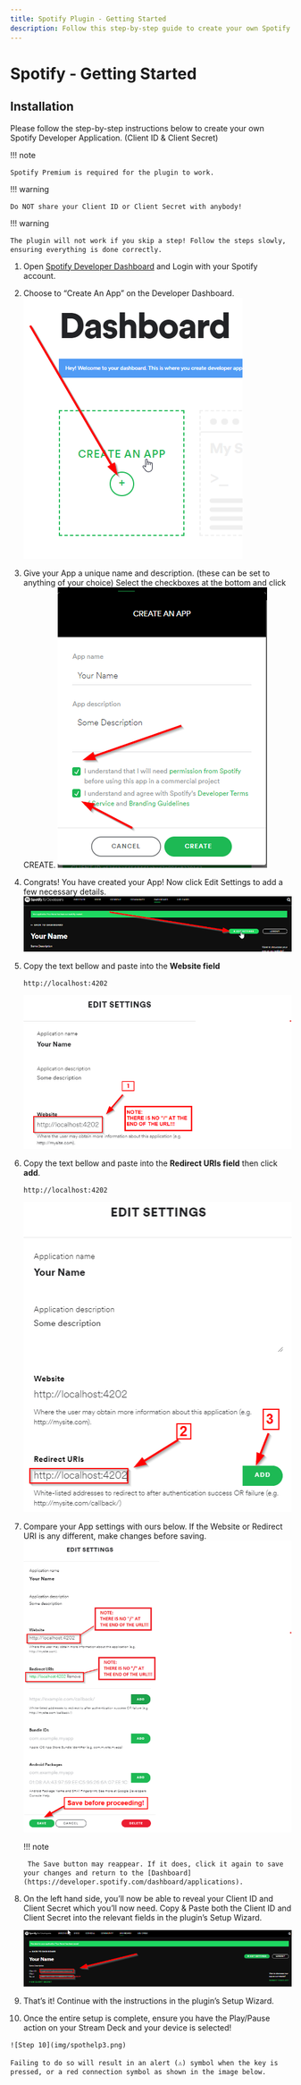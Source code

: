 ```yaml
---
title: Spotify Plugin - Getting Started
description: Follow this step-by-step guide to create your own Spotify Developer Application and get started with the Spotify plugin on your Stream Deck. Once setup is complete, control spotify from your Stream Deck and enjoy your music!
---
```



# Spotify - Getting Started

## Installation
Please follow the step-by-step instructions below to create your own Spotify Developer Application. (Client ID & Client Secret)

!!! note

    Spotify Premium is required for the plugin to work.

!!! warning

    Do NOT share your Client ID or Client Secret with anybody!

!!! warning

    The plugin will not work if you skip a step! Follow the steps slowly, ensuring everything is done correctly.

1. Open [Spotify Developer Dashboard](https://developer.spotify.com/dashboard/) and Login with your Spotify account.
2. Choose to “Create An App” on the Developer Dashboard.
    ![Step 2](img/spotauth1.png)
3. Give your App a unique name and description. (these can be set to anything of your choice)
    Select the checkboxes at the bottom and click CREATE.
    ![Step 3](img/spotauth2b.png)
4. Congrats! You have created your App! Now click Edit Settings to add a few necessary details.
    ![Step 4](img/spotauth5.png)
5. Copy the text bellow and paste into the **Website field** <a name="step-5"></a>
    ```
    http://localhost:4202
    ```
    ![Step 5](img/spotapp1b.png)
6. Copy the text bellow and paste into the **Redirect URIs field** then click **add**.
    ```
    http://localhost:4202
    ``` 
    ![Step 6](img/spotapp2b.png)
7. Compare your App settings with ours below. If the Website or Redirect URI is any different, make changes before saving.
    ![Step 7](img/spotapp3b.png)

    !!! note

        The Save button may reappear. If it does, click it again to save your changes and return to the [Dashboard](https://developer.spotify.com/dashboard/applications).

8. On the left hand side, you’ll now be able to reveal your Client ID and Client Secret which you’ll now need.
    Copy & Paste both the Client ID and Client Secret into the relevant fields in the plugin’s Setup Wizard.

    ![Step 8](img/spotauth8.png)

9. That’s it! Continue with the instructions in the plugin’s Setup Wizard.
10.  Once the entire setup is complete, ensure you have the Play/Pause action on your Stream Deck and your device is selected!

    ![Step 10](img/spothelp3.png)

    Failing to do so will result in an alert (⚠️) symbol when the key is pressed, or a red connection symbol as shown in the image below.